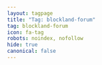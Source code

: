 ```yaml
---
layout: tagpage
title: "Tag: blockland-forum"
tag: blockland-forum
icon: fa-tag
robots: noindex, nofollow
hide: true
canonical: false
---
```

